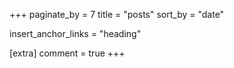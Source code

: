 +++
paginate_by = 7
title = "posts"
sort_by = "date"

insert_anchor_links = "heading"

[extra]
comment = true
+++

